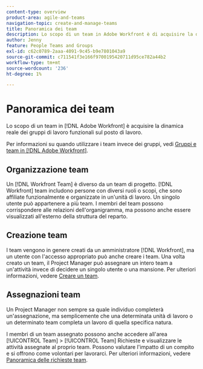 ```yaml
---
content-type: overview
product-area: agile-and-teams
navigation-topic: create-and-manage-teams
title: Panoramica dei team
description: Lo scopo di un team in Adobe Workfront è di acquisire la dinamica reale dei gruppi di lavoro funzionali sul posto di lavoro.
author: Jenny
feature: People Teams and Groups
exl-id: c62c0789-2aaa-4091-9c45-b9e7801043a9
source-git-commit: c711541f3e166f9700195420711d95ce782a44b2
workflow-type: tm+mt
source-wordcount: '236'
ht-degree: 1%

---
```


# Panoramica dei team

<!-- Audited: 01/2024 -->

Lo scopo di un team in [!DNL Adobe Workfront] è acquisire la dinamica reale dei gruppi di lavoro funzionali sul posto di lavoro.

Per informazioni su quando utilizzare i team invece dei gruppi, vedi [Gruppi e team in [!DNL Adobe Workfront]](../../people-teams-and-groups/work-with-groups-and-teams/understanding-differences-and-similarities-between-groups-and-teams.md).

## Organizzazione team

Un [!DNL Workfront Team] è diverso da un team di progetto. [!DNL Workfront] team includono persone con diversi ruoli o scopi, che sono affiliate funzionalmente e organizzate in un&#39;unità di lavoro. Un singolo utente può appartenere a più team. I membri del team possono corrispondere alle relazioni dell&#39;organigramma, ma possono anche essere visualizzati all&#39;esterno della struttura del reparto.

## Creazione team

I team vengono in genere creati da un amministratore [!DNL Workfront], ma un utente con l&#39;accesso appropriato può anche creare i team. Una volta creato un team, il Project Manager può assegnare un intero team a un&#39;attività invece di decidere un singolo utente o una mansione. Per ulteriori informazioni, vedere [Creare un team](/help/quicksilver/people-teams-and-groups/create-and-manage-teams/create-a-team.md).

## Assegnazioni team

Un Project Manager non sempre sa quale individuo completerà un&#39;assegnazione, ma semplicemente che una determinata unità di lavoro o un determinato team completa un lavoro di quella specifica natura.

I membri di un team assegnato possono anche accedere all&#39;area [!UICONTROL Team] > [!UICONTROL Team] Richieste e visualizzare le attività assegnate al proprio team. Possono valutare l&#39;impatto di un compito e si offrono come volontari per lavorarci. Per ulteriori informazioni, vedere [Panoramica delle richieste team](/help/quicksilver/people-teams-and-groups/work-with-team-requests/team-requests-overview.md).
